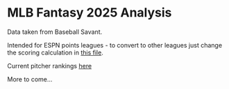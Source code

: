 # MLB Fantasy 2025 Analysis
Data taken from Baseball Savant. 

Intended for ESPN points leagues - to convert to other leagues just change the scoring calculation in [this file](data_cleaning/calc_fpoints.py).

Current pitcher rankings [here](predictions/initial_pitcher_preds.csv)


More to come...
